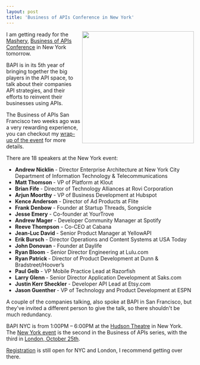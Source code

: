 ```yaml
---
layout: post
title: 'Business of APIs Conference in New York'
---
```

<p><a title="Business of APIs Conference" href="http://apiconference.com/"><img src="http://kinlane-productions.s3.amazonaws.com/events/Business-of-APIs-Conference-2011.png" alt="" width="300" align="right" /></a></p>
<p>I am getting ready for the <a title="Mashery" href="http://www.mashery.com">Mashery</a>, <a title="Business of APIs Conference" href="http://apiconference.com/">Business of APIs Conference</a> in New York tomorrow.</p>
<p>BAPI is in its 5th year of bringing together the big players in the API space, to talk about their companies API strategies, and their efforts to reinvent their businesses using APIs.</p>
<p>The Business of APIs San Francisco two weeks ago was a very rewarding experience, you can checkout my <a title="wrap-up for the event" href="http://www.apievangelist.com/2011/10/06/business-of-apis-conference-in-san-francisco-wrapup/">wrap-up of the event</a> for more details.</p>
<p>There are 18 speakers at the New York event:</p>
<div>
<ul class="mainlist">
<li><strong>Andrew Nicklin</strong> - Director Enterprise Architecture at New York City Department of Information Technology &amp; Telecommunications</li>
<li><strong>Matt Thomson </strong>- VP of Platform at Klout</li>
<li><strong>Brian Fife </strong>- Director of Technology Alliances at Rovi Corporation</li>
<li><strong>Arjun Moorthy</strong> - VP of Business Development at Hubspot</li>
<li><strong>Kence Anderson</strong> - Director of Ad Products at Flite</li>
<li><strong>Frank Denbow</strong> - Founder at Startup Threads, Songsicle</li>
<li><strong>Jesse Emery</strong> - Co-founder at YourTrove&nbsp;</li>
<li><strong>Andrew Mager</strong> - Developer Community Manager at Spotify</li>
<li><strong>Reeve Thompson</strong> - Co-CEO at Cabana</li>
<li><strong>Jean-Luc David </strong>- Senior Product Manager at YellowAPI</li>
<li><strong>Erik Bursch</strong> - Director Operations and Content Systems at USA Today</li>
<li><strong>John Donovan</strong> - Founder at Daylife</li>
<li><strong>Ryan Bloom</strong> - Senior Director Engineering at Lulu.com</li>
<li><strong>Ryan Patrick </strong>- Director of Product Development at Dunn &amp; Bradstreet/Hoover&rsquo;s</li>
<li><strong>Paul Gelb</strong> - VP Mobile Practice Lead at Razorfish</li>
<li><strong>Larry Glenn </strong>- Senior Director Application Development at Saks.com</li>
<li><strong>Justin Kerr Sheckler</strong> - Developer API Lead at Etsy.com</li>
<li><strong>Jason Guenther </strong>- VP of Technology and Product Development at ESPN</li>
</ul>
<p>A couple of the companies talking, also spoke at BAPI in San Francisco, but they've invited a different person to give the talk, so there shouldn't be much redundancy. &nbsp;</p>
<p>BAPI NYC is from 1:00PM &ndash; 6:00PM at the <a title="Hudson Theatre" href="http://www.millenniumhotelnyc.com/hudson-theatre/">Hudson Theatre</a>&nbsp;in New York. The&nbsp;<a title="New York event October 19th" href="http://www.eventbrite.com/event/2025693905?ref=ebtn">New York event</a>&nbsp;is the second in the Business of APIs series, with the third in&nbsp;<a title="London event October 25th" href="http://www.eventbrite.com/event/2025746061?ref=ebtn">London, October 25th</a>.</p>
<p><a title="Registration" href="http://apiconference.com/register/">Registration</a> is still open for NYC and London, I recommend getting over there.</p>
</div>